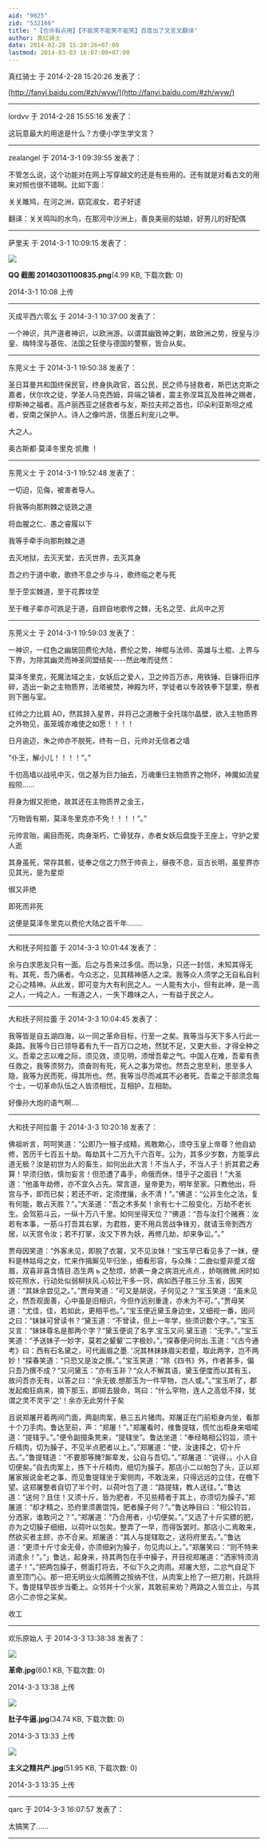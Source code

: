 ```yaml
---
aid: "9025"
zid: "532166"
title: "【也许有点用】【不能笑不能笑不能笑】百度出了文言文翻译"
author: 真红骑士
date: 2014-02-28 15:20:26+07:00
lastmod: 2014-03-03 16:07:00+07:00
---
```


真红骑士 于 2014-2-28 15:20:26 发表了：

[http://fanyi.baidu.com/#zh/wyw/](http://fanyi.baidu.com/#zh/wyw/)

---

lordvv 于 2014-2-28 15:55:16 发表了：

这玩意最大的用途是什么？方便小学生学文言？

---

zealangel 于 2014-3-1 09:39:55 发表了：

不管怎么说，这个功能对在网上写穿越文的还是有些用的。还有就是对看古文的用来对照也很不错啊。比如下面：

关关雎鸠，在河之洲，窈窕淑女，君子好逑

翻译：关关鸣叫的水鸟，在那河中沙洲上，善良美丽的姑娘，好男儿的好配偶

---

萨里夫 于 2014-3-1 10:09:15 发表了：

![](/9025/100851cz68540kggs6gp6t.png)

**QQ 截图 20140301100835.png**(4.99 KB, 下载次数: 0)

2014-3-1 10:08 上传

---

灭成平西六零幺 于 2014-3-1 10:37:00 发表了：

一个神识，共产道者神识，以欧洲游。以谓其幽致神之剿，故欧洲之势，授皇与沙皇、梅特涅与基佐、法国之狂使与德国的警察，皆合从矣。

---

东莞义士 于 2014-3-1 19:50:38 发表了：

圣日耳曼共和国终保民官，终身执政官，首公民，民之师与拯救者，斯巴达克斯之嘉者，伏尔坎之徒，学圣人马克西姆，异端之镇者，震主弥涅耳瓦及胜神之赐者，缪斯神之福者。高卢丽西亚之拯救者与友，斯拉夫邦之首也，印朵利亚斯坦之戒者，安南之保护人。诗人之像吟游，信墨丘利宠儿之甲。

大之人。

奥古斯都·莫泽冬里克·凯撒 ！

---

东莞义士 于 2014-3-1 19:52:48 发表了：

一切迫，见侮，被害者导人。

将我等向那荆棘之徒跣之道

将血腥之仁、愚之睿履以下

我等手牵手向那荆棘之道

去灭地狱，去灭天堂，去灭世界，去灭其身

吾之约于道中歌，歌终不息之步与斗，歌终临之老与死

至于茔实棘道，至于花葬坟茔

至于稚子辈亦可跣足于道，自顾自地歌传之棘，无名之茔、此风中之芳

---

东莞义士 于 2014-3-1 19:59:03 发表了：

一神识，一红色之幽居回费伦大陆，费伦之势，神棍与法师、英雄与土棍、上界与下界，为除其幽灵而神圣同盟结矣----然此唯而徒然：

莫泽冬里克，死魔法域之主，女妖后之爱人，卫之帅百万赤，用铁锤、巨镰将旧序碎，造出一新之主物质界，法塔被焚，神殿为坏，学徒者以专政铁拳下瑟栗，祭者则下圈与室。

红帅之力比肩 AO，然其辞入星界，并将己之道散于全托瑞尔晶壁，欲入主物质界之外物见，虽笼城亦难使之如愿！！！！

日月逾迈，朱之帅亦不脱死，终有一日，元帅对无信者之墙

“仆王，解小儿！！！！”。”

千仞高墙以战吼中灭，信之基为巨力抽去，万魂重归主物质界之物环，神魔如流星般陨......

将身为俶又拒绝，故其还在主物质界之金王，

“万物皆有期，莫泽冬里克亦不免！！！！”。”

元帅言贻，阖目而死，肉身渐朽，亡骨犹存，赤者女妖后盘旋于王座上，守护之爱人逝

其身虽死，常存其骸，徒奉之信之力然于帅丧上，昼夜不息，亘古长明，虽星界亦见其光，是为星炬

俶又非绝

即死而非死

这便是莫泽冬里克以费伦大陆之首千年........

---

大和抚子阿拉蕾 于 2014-3-3 10:01:44 发表了：

余与白求恩友只有一面。后之与吾来过多信。而以急，只还一封信，未知其得无有。其死，吾乃痛者。今众志之，见其精神感人之深。我等众人须学之无自私自利之心之精神。从此发，即可变为大有利民之人。一人能有大小，但有此神，是一高之人，一纯之人，一有道之人，一失下趣味之人，一有益于民之人。

---

大和抚子阿拉蕾 于 2014-3-3 10:04:45 发表了：

我等皆是自五湖四海，以一同之革命目标，行至一之矣。我等当与天下多人行此一条路。我等今日已领导着有九千一百万口之地，然犹不足，又更大些，才得全种之义。吾辈之志以难之际，须见效，须见明，须增吾辈之气。中国人在难，吾辈有责任救之，我等须努力。须奋则有死，死人之事为常也。然吾之思至利，思至多人隐，我等为民而死，得其所也。然，我等当尽而减其不必者死。吾辈之干部须念每个士，一切革命队伍之人皆须相忧，互相护，互相助。

好像孙大炮的语气啊....

---

大和抚子阿拉蕾 于 2014-3-3 10:20:18 发表了：

佛祖听言，呵呵笑道：“公即乃一猴子成精，焉敢欺心，须夺玉皇上帝尊？他自幼修，苦历千七百五十劫。每劫其十二万九千六百年。公为，其多少岁数，方能享此道无极？汝是初世为人的畜生，如何出此大言！不当人子，不当人子！折其君之寿算！早须归依，慎勿妄言！但恐遭了毒手，命俄而休，惜乎子之面目！”大圣道：“他虽年劫修，亦不宜久占先。常言道，皇帝更为，明年至家。只教他出，将宫与予，即而已矣；若还不听，定须搅攘，永不清！”。”佛道：“公非生化之法，复有何能，敢占天胜？”。”大圣道：“吾之术多矣！余有七十二般变化，万劫不老长生。会驾筋斗云，一纵十万八千里。如何坐得天位？”佛道：“吾与汝打个赌赛：汝若有本事，一筋斗打吾其右掌，为君胜，更不用兵苦战争锋刃，就请玉帝到西方居，以天宫令汝；若不打掌，汝又下界为妖，再修几劫，却来争讼。”。”

贾母因笑道：“外客未见，即脱了衣裳，又不见汝妹！“宝玉早已看见多了一妹，便料是林姑母之女，忙来作揖厮见毕归坐.，细看形容，与众殊：二曲似蹙非蹙ズ烟眉，双喜非喜含情目.态生两 ь 之愁烦，娇袭一身之病泪光点点.，娇喘微微.闲时如姣花照水，行动处似弱柳扶风.心较比干多一窍，病如西子胜三分.玉省，因笑道：“其妹余尝见之。”。”贾母笑道：“可又是胡说，子何见之？“宝玉笑道：“虽未见之，然吾观面善，心中虽是旧相识，今但作远别重逢，亦未为不可。”。”贾母笑道：“尤佳，佳，若如此，更相平也。”。”宝玉便近黛玉身边坐，又细视一番，因问之曰：“妹妹可曾读书？“黛玉道：“不曾读，但上一年学，些须识数个字。”。”宝玉又言：“妹妹尊名是那两个字？“黛玉便说了名字.宝玉又问.黛玉道：“无字。”。”宝玉笑道：“予送妹子一妙字，莫若之颦颦'二字极妙。”。”探春便问何出.玉道：“《古今通考》曰：西有石名黛之，可代画眉之墨. '况其林妹妹眉尖若蹙，取此两字，岂不两妙！“探春笑道：“只恐又是汝之撰。”。”宝玉笑道：“除《四书》外，作者甚多，偏只吾乃撰不成？“又问黛玉：“亦有玉非？“众人不解其语，黛玉便度而以其有玉，故问吾亦无有，以答之曰：“余无彼.想那玉为一件罕物，岂人或。”。”宝玉听了，郡发起痴狂病来，摘下那玉，即掷去狠命，骂曰：“什么罕物，连人之高低不择，犹谓之灵不灵乎'之'！余亦无此劳什子矣

且说郑屠开着两间门面，两副肉案，悬三五片猪肉。郑屠正在门前柜身内坐，看那十个刀手肉。鲁达至前，声：“郑屠！”。”郑屠看时，维鲁提辖，慌忙出柜身来唱喏道：“提辖乎。”。”便令副掇条凳来，“提辖坐”。鲁达坐道：“奉经略相公钧旨，须十斤精肉，切为臊子，不见半点肥者以上。”。”郑屠道：“使，汝速择之，切十斤去。”。”鲁提辖道：“不要那等腌?厮辈发，公自与吾切。”。”郑屠道：“说得，。小人自切便矣。”自去肉案上，拣下十斤精肉，细切为臊子。那店小二以帕包了头，正以郑屠家报说金老之事，而见鲁提辖坐于案侧肉，不敢泷来，只得远远的立住，在檐下望。这郑屠整者自切了半个时，以荷叶包了道：“路提辖，教人送往。”。”鲁达道：“送何？且住！又须十斤，皆为肥者，不见些精者于其上，亦须切为臊子。”郑屠道：“却才精之，恐府里须裹馄饨，肥者臊子何？”。”鲁达睁目曰：“相公钧旨，分洒家，谁敢问之？”。”郑屠道：“乃合用者，小切便矣。”。”又选了十斤实膘的肥，亦为之切臊子细细，以荷叶以包矣。整弄了一早，而得饭罢时。那店小二焉敢来，然欲买者主顾，亦不合来。郑屠道：“其人与提辖取之，送将府里去。”。”鲁达道：“更须十斤寸金无骨，亦须细剁为臊子，勿见肉以上。”。”郑屠笑曰：“则不特来消遣余！”。”」鲁达，起身来，持其两包在手中臊子，开目视郑屠道：“洒家特须消遣子！”。”把两包臊子，劈面打将去，不似下久之肉雨。郑屠大怒，二忿气自足下直至顶门心。那一把无明业火焰腾腾之按纳不住，从肉案上抢了一把刀剔，托跳将下。鲁提辖早拔步当衢上。众邻并十个火家，其敢前来劝？两路之人皆立止，与其店小二亦惊之呆矣。

收工

---

欢乐原始人 于 2014-3-3 13:38:38 发表了：

![](/9025/133812pqqt064q3dur43td.jpg)

**革命.jpg**(60.1 KB, 下载次数: 0)

2014-3-3 13:38 上传

![](/9025/133345bjzedj5afzlm3lwj.jpg)

**肚子牛逼.jpg**(34.74 KB, 下载次数: 0)

2014-3-3 13:33 上传

![](/9025/133552n36iss6z6jjsccou.jpg)

**主义之精共产.jpg**(51.95 KB, 下载次数: 0)

2014-3-3 13:35 上传

---

qarc 于 2014-3-3 16:07:57 发表了：

太搞笑了……

---
